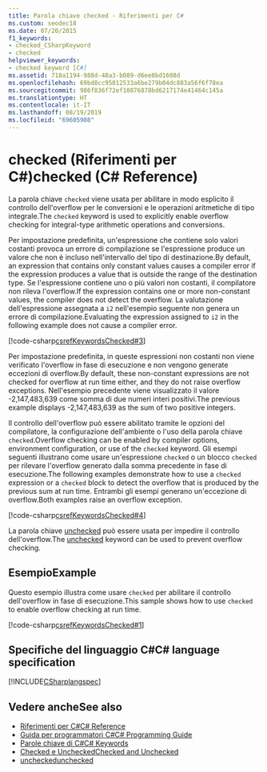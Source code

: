 ```yaml
---
title: Parola chiave checked - Riferimenti per C#
ms.custom: seodec18
ms.date: 07/20/2015
f1_keywords:
- checked_CSharpKeyword
- checked
helpviewer_keywords:
- checked keyword [C#]
ms.assetid: 718a1194-988d-48a3-b089-d6ee8bd1608d
ms.openlocfilehash: 69bd8cc95012533a6be279b04dc883a56f6f78ea
ms.sourcegitcommit: 986f836f72ef10876878bd6217174e41464c145a
ms.translationtype: HT
ms.contentlocale: it-IT
ms.lasthandoff: 08/19/2019
ms.locfileid: "69605908"
---
```

# <a name="checked-c-reference"></a><span data-ttu-id="9c75b-102">checked (Riferimenti per C#)</span><span class="sxs-lookup"><span data-stu-id="9c75b-102">checked (C# Reference)</span></span>

<span data-ttu-id="9c75b-103">La parola chiave `checked` viene usata per abilitare in modo esplicito il controllo dell'overflow per le conversioni e le operazioni aritmetiche di tipo integrale.</span><span class="sxs-lookup"><span data-stu-id="9c75b-103">The `checked` keyword is used to explicitly enable overflow checking for integral-type arithmetic operations and conversions.</span></span>

<span data-ttu-id="9c75b-104">Per impostazione predefinita, un'espressione che contiene solo valori costanti provoca un errore di compilazione se l'espressione produce un valore che non è incluso nell'intervallo del tipo di destinazione.</span><span class="sxs-lookup"><span data-stu-id="9c75b-104">By default, an expression that contains only constant values causes a compiler error if the expression produces a value that is outside the range of the destination type.</span></span> <span data-ttu-id="9c75b-105">Se l'espressione contiene uno o più valori non costanti, il compilatore non rileva l'overflow.</span><span class="sxs-lookup"><span data-stu-id="9c75b-105">If the expression contains one or more non-constant values, the compiler does not detect the overflow.</span></span> <span data-ttu-id="9c75b-106">La valutazione dell'espressione assegnata a `i2` nell'esempio seguente non genera un errore di compilazione.</span><span class="sxs-lookup"><span data-stu-id="9c75b-106">Evaluating the expression assigned to `i2` in the following example does not cause a compiler error.</span></span>

[!code-csharp[csrefKeywordsChecked#3](~/samples/snippets/csharp/VS_Snippets_VBCSharp/csrefKeywordsChecked/CS/csrefKeywordsChecked.cs#3)]

<span data-ttu-id="9c75b-107">Per impostazione predefinita, in queste espressioni non costanti non viene verificato l'overflow in fase di esecuzione e non vengono generate eccezioni di overflow.</span><span class="sxs-lookup"><span data-stu-id="9c75b-107">By default, these non-constant expressions are not checked for overflow at run time either, and they do not raise overflow exceptions.</span></span> <span data-ttu-id="9c75b-108">Nell'esempio precedente viene visualizzato il valore -2,147,483,639 come somma di due numeri interi positivi.</span><span class="sxs-lookup"><span data-stu-id="9c75b-108">The previous example displays -2,147,483,639 as the sum of two positive integers.</span></span>

<span data-ttu-id="9c75b-109">Il controllo dell'overflow può essere abilitato tramite le opzioni del compilatore, la configurazione dell'ambiente o l'uso della parola chiave `checked`.</span><span class="sxs-lookup"><span data-stu-id="9c75b-109">Overflow checking can be enabled by compiler options, environment configuration, or use of the `checked` keyword.</span></span> <span data-ttu-id="9c75b-110">Gli esempi seguenti illustrano come usare un'espressione `checked` o un blocco `checked` per rilevare l'overflow generato dalla somma precedente in fase di esecuzione.</span><span class="sxs-lookup"><span data-stu-id="9c75b-110">The following examples demonstrate how to use a `checked` expression or a `checked` block to detect the overflow that is produced by the previous sum at run time.</span></span> <span data-ttu-id="9c75b-111">Entrambi gli esempi generano un'eccezione di overflow.</span><span class="sxs-lookup"><span data-stu-id="9c75b-111">Both examples raise an overflow exception.</span></span>

[!code-csharp[csrefKeywordsChecked#4](~/samples/snippets/csharp/VS_Snippets_VBCSharp/csrefKeywordsChecked/CS/csrefKeywordsChecked.cs#4)]

<span data-ttu-id="9c75b-112">La parola chiave [unchecked](./unchecked.md) può essere usata per impedire il controllo dell'overflow.</span><span class="sxs-lookup"><span data-stu-id="9c75b-112">The [unchecked](./unchecked.md) keyword can be used to prevent overflow checking.</span></span>

## <a name="example"></a><span data-ttu-id="9c75b-113">Esempio</span><span class="sxs-lookup"><span data-stu-id="9c75b-113">Example</span></span>

<span data-ttu-id="9c75b-114">Questo esempio illustra come usare `checked` per abilitare il controllo dell'overflow in fase di esecuzione.</span><span class="sxs-lookup"><span data-stu-id="9c75b-114">This sample shows how to use `checked` to enable overflow checking at run time.</span></span>

[!code-csharp[csrefKeywordsChecked#1](~/samples/snippets/csharp/VS_Snippets_VBCSharp/csrefKeywordsChecked/CS/csrefKeywordsChecked.cs#1)]

## <a name="c-language-specification"></a><span data-ttu-id="9c75b-115">Specifiche del linguaggio C#</span><span class="sxs-lookup"><span data-stu-id="9c75b-115">C# language specification</span></span>

[!INCLUDE[CSharplangspec](~/includes/csharplangspec-md.md)]

## <a name="see-also"></a><span data-ttu-id="9c75b-116">Vedere anche</span><span class="sxs-lookup"><span data-stu-id="9c75b-116">See also</span></span>

- [<span data-ttu-id="9c75b-117">Riferimenti per C#</span><span class="sxs-lookup"><span data-stu-id="9c75b-117">C# Reference</span></span>](../index.md)
- [<span data-ttu-id="9c75b-118">Guida per programmatori C#</span><span class="sxs-lookup"><span data-stu-id="9c75b-118">C# Programming Guide</span></span>](../../programming-guide/index.md)
- [<span data-ttu-id="9c75b-119">Parole chiave di C#</span><span class="sxs-lookup"><span data-stu-id="9c75b-119">C# Keywords</span></span>](./index.md)
- [<span data-ttu-id="9c75b-120">Checked e Unchecked</span><span class="sxs-lookup"><span data-stu-id="9c75b-120">Checked and Unchecked</span></span>](./checked-and-unchecked.md)
- [<span data-ttu-id="9c75b-121">unchecked</span><span class="sxs-lookup"><span data-stu-id="9c75b-121">unchecked</span></span>](./unchecked.md)

